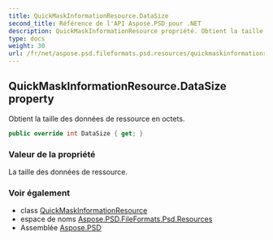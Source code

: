 ```yaml
---
title: QuickMaskInformationResource.DataSize
second_title: Référence de l'API Aspose.PSD pour .NET
description: QuickMaskInformationResource propriété. Obtient la taille des données de ressource en octets.
type: docs
weight: 30
url: /fr/net/aspose.psd.fileformats.psd.resources/quickmaskinformationresource/datasize/
---
```

## QuickMaskInformationResource.DataSize property

Obtient la taille des données de ressource en octets.

```csharp
public override int DataSize { get; }
```

### Valeur de la propriété

La taille des données de ressource.

### Voir également

* class [QuickMaskInformationResource](../)
* espace de noms [Aspose.PSD.FileFormats.Psd.Resources](../../quickmaskinformationresource/)
* Assemblée [Aspose.PSD](../../../)


